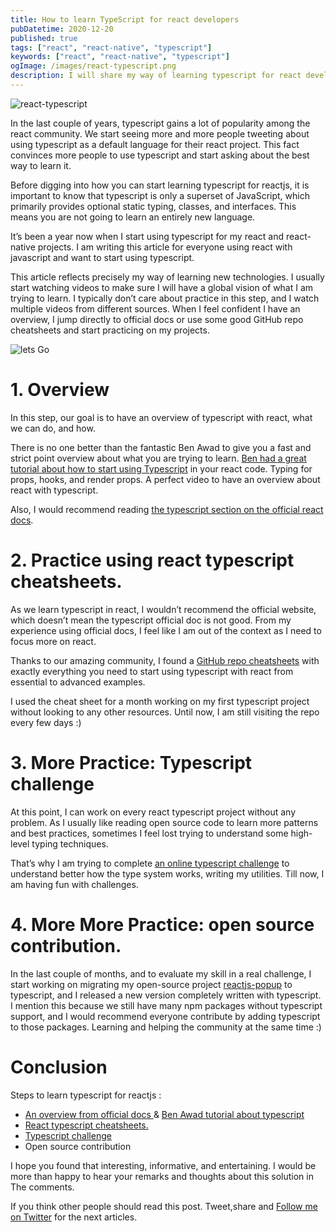 ```yaml
---
title: How to learn TypeScript for react developers
pubDatetime: 2020-12-20
published: true
tags: ["react", "react-native", "typescript"]
keywords: ["react", "react-native", "typescript"]
ogImage: /images/react-typescript.png
description: I will share my way of learning typescript for react developers.
---
```


![react-typescript](/images/react-typescript.png)

In the last couple of years, typescript gains a lot of popularity among the react community. We start seeing more and more people tweeting about using typescript as a default language for their react project. This fact convinces more people to use typescript and start asking about the best way to learn it.

Before digging into how you can start learning typescript for reactjs, it is important to know that typescript is only a superset of JavaScript, which primarily provides optional static typing, classes, and interfaces. This means you are not going to learn an entirely new language.

It’s been a year now when I start using typescript for my react and react-native projects. I am writing this article for everyone using react with javascript and want to start using typescript.

This article reflects precisely my way of learning new technologies. I usually start watching videos to make sure I will have a global vision of what I am trying to learn. I typically don’t care about practice in this step, and I watch multiple videos from different sources. When I feel confident I have an overview, I jump directly to official docs or use some good GitHub repo cheatsheets and start practicing on my projects.

![lets Go ](https://media.giphy.com/media/3oEduYKjPVbx6vHiJW/source.gif)

# 1. Overview

In this step, our goal is to have an overview of typescript with react, what we can do, and how.

There is no one better than the fantastic Ben Awad to give you a fast and strict point overview about what you are trying to learn. [Ben had a great tutorial about how to start using Typescript](https://www.youtube.com/watch?v=Z5iWr6Srsj8&t=86s&ab_channel=BenAwad) in your react code. Typing for props, hooks, and render props. A perfect video to have an overview about react with typescript.

Also, I would recommend reading [the typescript section on the official react docs](https://reactjs.org/docs/static-type-checking.html#typescript).

# 2. Practice using react typescript cheatsheets.

As we learn typescript in react, I wouldn’t recommend the official website, which doesn’t mean the typescript official doc is not good. From my experience using official docs, I feel like I am out of the context as I need to focus more on react.

Thanks to our amazing community, I found a [GitHub repo cheatsheets](https://github.com/typescript-cheatsheets/react) with exactly everything you need to start using typescript with react from essential to advanced examples.

I used the cheat sheet for a month working on my first typescript project without looking to any other resources. Until now, I am still visiting the repo every few days :)

# 3. More Practice: Typescript challenge

At this point, I can work on every react typescript project without any problem. As I usually like reading open source code to learn more patterns and best practices, sometimes I feel lost trying to understand some high-level typing techniques.

That’s why I am trying to complete [an online typescript challenge](https://github.com/type-challenges/type-challenges) to understand better how the type system works, writing my utilities. Till now, I am having fun with challenges.

# 4. More More Practice: open source contribution.

In the last couple of months, and to evaluate my skill in a real challenge, I start working on migrating my open-source project [reactjs-popup](https://react-popup.elazizi.com/) to typescript, and I released a new version completely written with typescript. I mention this because we still have many npm packages without typescript support, and I would recommend everyone contribute by adding typescript to those packages. Learning and helping the community at the same time :)

# Conclusion

Steps to learn typescript for reactjs :

- [An overview from official docs ](https://reactjs.org/docs/static-type-checking.html#typescript) & [Ben Awad tutorial about typescript](https://www.youtube.com/watch?v=Z5iWr6Srsj8&t=86s&ab_channel=BenAwad)
- [React typescript cheatsheets.](https://github.com/typescript-cheatsheets/react)
- [Typescript challenge](https://github.com/type-challenges/type-challenges)
- Open source contribution

I hope you found that interesting, informative, and entertaining. I would be more than happy to hear your remarks and thoughts about this solution in The comments.

If you think other people should read this post. Tweet,share and [Follow me on Twitter](https://twitter.com/ElaziziYoussouf) for the next articles.
